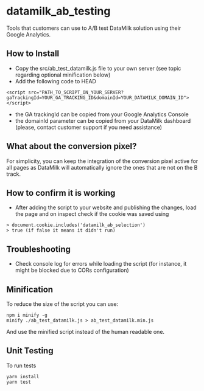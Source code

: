 # datamilk_ab_testing

Tools that customers can use to A/B test DataMilk solution using their Google Analytics.

## How to Install

* Copy the src/ab_test_datamilk.js file to your own server (see topic regarding optional minification below)
* Add the following code to HEAD
```
<script src="PATH_TO_SCRIPT_ON_YOUR_SERVER?gaTrackingId=YOUR_GA_TRACKING_ID&domainId=YOUR_DATAMILK_DOMAIN_ID">
</script>
```
  * the GA trackingId can be copied from your Google Analytics Console
  * the domainId parameter can be copied from your DataMilk dashboard (please, contact customer support if you need assistance)

## What about the conversion pixel?

For simplicity, you can keep the integration of the conversion pixel active for all pages as DataMilk will automatically ignore the ones that are not on the B track.

## How to confirm it is working

* After adding the script to your website and publishing the changes, load the page and on inspect check if the cookie was saved using
```
> document.cookie.includes('datamilk_ab_selection')
> true (if false it means it didn't run)
```

## Troubleshooting

* Check console log for errors while loading the script (for instance, it might be blocked due to CORs configuration)

## Minification

To reduce the size of the script you can use:
```
npm i minify -g
minify ./ab_test_datamilk.js > ab_test_datamilk.min.js
```
And use the minified script instead of the human readable one.

## Unit Testing

To run tests
```
yarn install
yarn test
```
